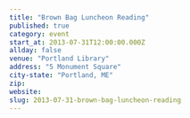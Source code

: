 ```yaml
---
title: "Brown Bag Luncheon Reading"
published: true
category: event
start_at: 2013-07-31T12:00:00.000Z
allday: false
venue: "Portland Library"
address: "5 Monument Square"
city-state: "Portland, ME"
zip:
website:
slug: 2013-07-31-brown-bag-luncheon-reading
---
```



